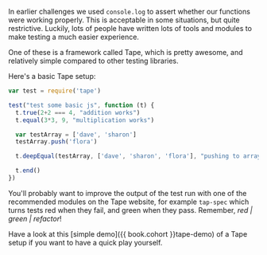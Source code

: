In earlier challenges we used `console.log` to assert whether our functions were working properly. This is acceptable in some situations, but quite restrictive. Luckily, lots of people have written lots of tools and modules to make testing a much easier experience.

One of these is a framework called Tape, which is pretty awesome, and relatively simple compared to other testing libraries.

Here's a basic Tape setup:

```js
var test = require('tape')

test("test some basic js", function (t) {
  t.true(2+2 === 4, "addition works")
  t.equal(3*3, 9, "multiplication works")

  var testArray = ['dave', 'sharon']
  testArray.push('flora')

  t.deepEqual(testArray, ['dave', 'sharon', 'flora'], "pushing to arrays works")

  t.end()
})
```

You'll probably want to improve the output of the test run with one of the recommended modules on the Tape website, for example `tap-spec` which turns tests red when they fail, and green when they pass. Remember, *red | green | refactor*!

Have a look at this [simple demo]({{ book.cohort }}tape-demo) of a Tape setup if you want to have a quick play yourself.

